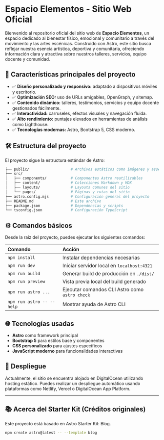 # Espacio Elementos - Sitio Web Oficial

Bienvenido al repositorio oficial del sitio web de **Espacio Elementos**, un espacio dedicado al bienestar físico, emocional y comunitario a través del movimiento y las artes escénicas. Construido con Astro, este sitio busca reflejar nuestra esencia artística, deportiva y comunitaria, ofreciendo información clara y atractiva sobre nuestros talleres, servicios, equipo docente y comunidad.

## 🌟 Características principales del proyecto

- ✅ **Diseño personalizado y responsivo:** adaptado a dispositivos móviles y escritorio.
- ✅ **Optimización SEO:** uso de URLs amigables, OpenGraph, y sitemap.
- ✅ **Contenido dinámico:** talleres, testimonios, servicios y equipo docente gestionados fácilmente.
- ✅ **Interactividad:** carruseles, efectos visuales y navegación fluida.
- ✅ **Alto rendimiento:** puntajes elevados en herramientas de análisis como Lighthouse.
- ✅ **Tecnologías modernas:** Astro, Bootstrap 5, CSS moderno.

## 🛠️ Estructura del proyecto

El proyecto sigue la estructura estándar de Astro:
```sh
├── public/                   # Archivos estáticos como imágenes y assets
├── src/
│   ├── components/           # Componentes Astro reutilizables
│   ├── content/              # Colecciones Markdown y MDX
│   ├── layouts/              # Layouts comunes del sitio
│   └── pages/                # Páginas y rutas del sitio
├── astro.config.mjs          # Configuración general del proyecto
├── README.md                 # Este archivo
├── package.json              # Dependencias y scripts
└── tsconfig.json             # Configuración TypeScript
```

## ⚙️ Comandos básicos

Desde la raíz del proyecto, puedes ejecutar los siguientes comandos:

| Comando                   | Acción                                           |
| :------------------------ | :----------------------------------------------- |
| `npm install`             | Instalar dependencias necesarias                 |
| `npm run dev`             | Iniciar servidor local en `localhost:4321`       |
| `npm run build`           | Generar build de producción en `./dist/`         |
| `npm run preview`         | Vista previa local del build generado            |
| `npm run astro ...`       | Ejecutar comandos CLI Astro como `astro check`   |
| `npm run astro -- --help` | Mostrar ayuda de Astro CLI                       |

## 🌐 Tecnologías usadas

- **Astro** como framework principal
- **Bootstrap 5** para estilos base y componentes
- **CSS personalizado** para ajustes específicos
- **JavaScript moderno** para funcionalidades interactivas

## 🚀 Despliegue

Actualmente, el sitio se encuentra alojado en DigitalOcean utilizando hosting estático. Puedes realizar un despliegue automático usando plataformas como Netlify, Vercel o DigitalOcean App Platform.

---

## 📚 Acerca del Starter Kit (Créditos originales)

Este proyecto está basado en Astro Starter Kit: Blog.

```sh
npm create astro@latest -- --template blog
```
